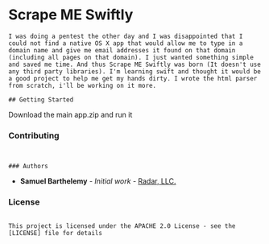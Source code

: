 # Scrape ME Swiftly
```
I was doing a pentest the other day and I was disappointed that I could not find a native OS X app that would allow me to type in a domain name and give me email addresses it found on that domain (including all pages on that domain). I just wanted something simple and saved me time. And thus Scrape ME Swiftly was born (It doesn't use any third party libraries). I'm learning swift and thought it would be a good project to help me get my hands dirty. I wrote the html parser from scratch, i'll be working on it more.

## Getting Started
```

Download the main app.zip and run it


### Contributing
```


### Authors
```

* **Samuel Barthelemy** - *Initial work* - [Radar, LLC.](https://radarllc.net)


### License
```

This project is licensed under the APACHE 2.0 License - see the [LICENSE] file for details
